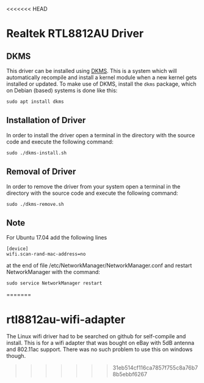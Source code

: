 <<<<<<< HEAD
# Realtek RTL8812AU Driver

## DKMS
This driver can be installed using [DKMS](http://linux.dell.com/dkms/). This is a system which will automatically recompile and install a kernel module when a new kernel gets installed or updated. To make use of DKMS, install the `dkms` package, which on Debian (based) systems is done like this:
```
sudo apt install dkms
```

## Installation of Driver
In order to install the driver open a terminal in the directory with the source code and execute the following command:
```
sudo ./dkms-install.sh
```

## Removal of Driver
In order to remove the driver from your system open a terminal in the directory with the source code and execute the following command:
```
sudo ./dkms-remove.sh
```

## Note
For Ubuntu 17.04 add the following lines
```
[device]
wifi.scan-rand-mac-address=no
```
at the end of file /etc/NetworkManager/NetworkManager.conf and restart NetworkManager with the command:
```
sudo service NetworkManager restart
```

=======
# rtl8812au-wifi-adapter
The Linux wifi driver had to be searched on github for self-compile and install. This is for a wifi adapter that was bought on eBay with 5dB antenna and 802.11ac support. There was no such problem to use this on windows though.
>>>>>>> 31eb514cf116ca7857f755c8a76b78b5ebbf6267

